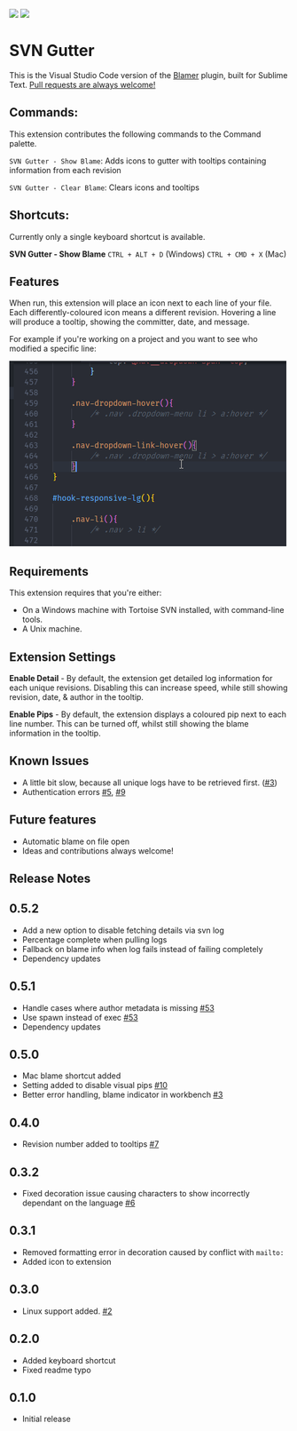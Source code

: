 [![](https://vsmarketplacebadge.apphb.com/version/beaugust.blamer-vs.svg)](https://marketplace.visualstudio.com/items?itemName=beaugust.blamer-vs)
[![](https://vsmarketplacebadge.apphb.com/installs/beaugust.blamer-vs.svg)](https://marketplace.visualstudio.com/items?itemName=beaugust.blamer-vs)

# SVN Gutter

This is the Visual Studio Code version of the [Blamer](https://github.com/BeauAgst/Blamer) plugin, built for Sublime Text. [Pull requests are always welcome!](https://github.com/BeauAgst/blamer-vs/issues/)

## Commands:

This extension contributes the following commands to the Command palette.

`SVN Gutter - Show Blame`: Adds icons to gutter with tooltips containing information from each revision

`SVN Gutter - Clear Blame`: Clears icons and tooltips

## Shortcuts:

Currently only a single keyboard shortcut is available.

**SVN Gutter - Show Blame**
`CTRL + ALT + D` (Windows)
`CTRL + CMD + X` (Mac)

## Features

When run, this extension will place an icon next to each line of your file. Each differently-coloured icon means a different revision. Hovering a line will produce a tooltip, showing the committer, date, and message.

For example if you're working on a project and you want to see who modified a specific line:

![Example Usage](example.gif)

## Requirements

This extension requires that you're either:

- On a Windows machine with Tortoise SVN installed, with command-line tools.
- A Unix machine.

## Extension Settings

**Enable Detail** - By default, the extension get detailed log information for each unique revisions. Disabling this can increase speed, while still showing revision, date, & author in the tooltip.

**Enable Pips** - By default, the extension displays a coloured pip next to each line number. This can be turned off, whilst still showing the blame information in the tooltip.

## Known Issues

- A little bit slow, because all unique logs have to be retrieved first. ([#3](https://github.com/BeauAgst/blamer-vs/issues/3))
- Authentication errors [#5](https://github.com/BeauAgst/blamer-vs/issues/5), [#9](https://github.com/BeauAgst/blamer-vs/issues/9)

## Future features

- Automatic blame on file open
- Ideas and contributions always welcome!

## Release Notes

## 0.5.2

- Add a new option to disable fetching details via svn log
- Percentage complete when pulling logs
- Fallback on blame info when log fails instead of failing completely
- Dependency updates

## 0.5.1

- Handle cases where author metadata is missing [#53](https://github.com/BeauAgst/blamer-vs/issues/53)
- Use spawn instead of exec [#53](https://github.com/BeauAgst/blamer-vs/issues/53)
- Dependency updates

## 0.5.0

- Mac blame shortcut added
- Setting added to disable visual pips [#10](https://github.com/BeauAgst/blamer-vs/issues/10)
- Better error handling, blame indicator in workbench [#3](https://github.com/BeauAgst/blamer-vs/issues/3)

## 0.4.0

- Revision number added to tooltips [#7](https://github.com/BeauAgst/blamer-vs/issues/7)

## 0.3.2

- Fixed decoration issue causing characters to show incorrectly dependant on the language [#6](https://github.com/BeauAgst/blamer-vs/issues/6)

## 0.3.1

- Removed formatting error in decoration caused by conflict with `mailto:`
- Added icon to extension

## 0.3.0

- Linux support added. [#2](https://github.com/BeauAgst/blamer-vs/issues/2)

## 0.2.0

- Added keyboard shortcut
- Fixed readme typo

## 0.1.0

- Initial release
